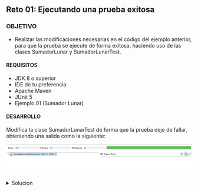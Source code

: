 ## Reto 01: Ejecutando una prueba exitosa

### OBJETIVO 

- Realizar las modificaciones necesarias en el código del ejemplo anterior, para que la prueba se ejecute de forma exitosa, haciendo uso de las clases SumadorLunar y SumadorLunarTest.

#### REQUISITOS 

 - JDK 8 o superior
 - IDE de tu preferencia
 - Apache Maven
 - JUnit 5
 - Ejemplo 01 (Sumador Lunar)

#### DESARROLLO

Modifica la clase SumadorLunarTest de forma que la prueba deje de fallar, obteniendo una salida como la siguiente:

![imagen](img/figura_01.png)


<details>
<summary>Solucion</summary>
1. Modifica la clase SumadorLunarTest eliminando la línea siguiente línea, la cual es una instrucción que indica a JUnit (el framework de pruebas unitarias que estamos usando para el ejemplo) que cuando llegue a esa instrucción la prueba debe fallar. Esto normalmente se usa cuando tenemos una situación en la que, por ejemplo, se lanza una excepción y por lo tanto la siguiente línea después del código que lanzó la excepción nunca se debe ejecutar:

	fail("Not yet implemented");

2. Crea una nueva instanacia de la clase SumadorLunar dentro del método sumaLunar:

```java
	void sumaLunar() {
		SumadorLunar sumador = new SumadorLunar();
	}
```
3. Invoca el método suma de la instancia sumador, pasando cualquier par de números enteros como parámetros
```java
	sumador.sumar(12, 25);
```

4. Abre la clase SumadorLunarTest, ve al botón RunAs -> JUnit Test. Si es la primera vez que ejecutas el código, tal vez te pida realizar una configuración inicial para indicar qué clase de prueba es la que estas tratando de ejecutar. En la opción de Run Configurations selecciona, en la primera opción, el proyecto actual, y como clase de prueba selecciona SumadorLunarTest:

![imagen](img/figura_02.png)

5. Ejecuta la prueba, y si todo está bien configurado se debe ver una salida como la siguiente, la cual significa que no se detectaron errores durante la ejecución de la prueba:

![imagen](img/figura_03.png)

Esta primera prueba ha sido muy sencilla, ya que no valida nada de lógica de la aplicación. En las siguientes unidades aprendarás cómo hacer estas validaciones, las cuales agregan mucho valor a tu desarrollo.

</details> 
